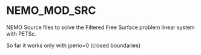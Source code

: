 # NEMO_MOD_SRC
NEMO Source files to solve the Filtered Free Surface problem 
linear system with PETSc. 

So far it works only with jperio=0 (closed boundaries)

